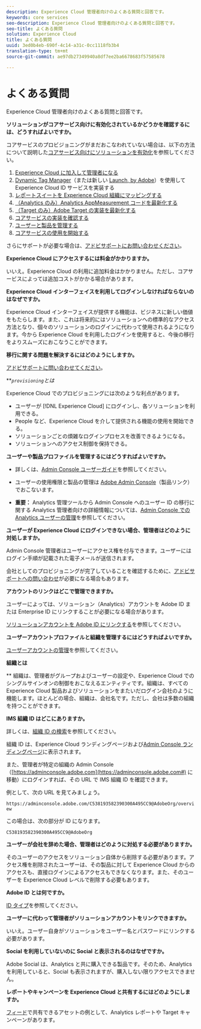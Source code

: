 ```yaml
---
description: Experience Cloud 管理者向けのよくある質問と回答です。
keywords: core services
seo-description: Experience Cloud 管理者向けのよくある質問と回答です。
seo-title: よくある質問
solution: Experience Cloud
title: よくある質問
uuid: 3ed0b4eb-690f-4c14-a31c-0cc1118fb3b4
translation-type: tm+mt
source-git-commit: ae97db27349940a8df7ee2ba6678683f57585678

---
```



# よくある質問

Experience Cloud 管理者向けのよくある質問と回答です。

**ソリューションがコアサービス向けに有効化されているかどうかを確認するには、どうすればよいですか。**

コアサービスのプロビジョニングがまだおこなわれていない場合は、以下の方法について説明した[コアサービス向けにソリューションを有効化](../core-services/core-services.md#concept_07ED1D5C64234E77976E6D572E78FB9C)を参照してください。


1. [Experience Cloud に加入して管理者になる](../core-services/core-services.md#section_2423F0BD3DF642658103310EE5EA6154)
1. [Dynamic Tag Manager](../core-services/core-services.md#section_3C9F6DF37C654D939625BB4D485E4354)（または新しい [Launch, by Adobe](https://docs.adobe.com/content/help/en/launch/using/intro/get-started/quick-start.html)）を使用して Experience Cloud ID サービスを実装する
1. [レポートスイートを Experience Cloud 組織にマッピングする](../core-services/core-services.md#concept_apg_zq2_rw)
1. [（Analytics のみ）Analytics AppMeasurement コードを最新化する](../core-services/core-services.md#section_1798D9D0F05C47E29816AC4EEB9A0913)
1. [（Target のみ）Adobe Target の実装を最新化する](../core-services/core-services.md#section_C2F4493C7A36406DAE2266B429A4BD24)
1. [コアサービスの実装を確認する](../core-services/core-services.md#section_E641782A0F4F44AF8C9C91216BE330D5)
1. [ユーザーと製品を管理する](../core-services/core-services.md#section_B6E95F4E0E12483CB9DA99CBC0C5A4AF)
1. [コアサービスの使用を開始する](../core-services/core-services.md#section_960C06093623462E8EA247B3E97274A1)




さらにサポートが必要な場合は、[アドビサポートにお問い合わせください](https://helpx.adobe.com/marketing-cloud/contact-support.html)。

**Experience Cloud にアクセスするには料金がかかりますか。**

いいえ。Experience Cloud の利用に追加料金はかかりません。ただし、コアサービスによっては追加コストがかかる場合があります。

**Experience Cloud インターフェイスを利用してログインしなければならないのはなぜですか。**

Experience Cloud インターフェイスが提供する機能は、ビジネスに新しい価値をもたらします。また、これは将来的にはソリューションへの標準的なアクセス方法となり、個々のソリューションのログインに代わって使用されるようになります。今から Experience Cloud を利用したログインを使用すると、今後の移行をよりスムーズにおこなうことができます。

**移行に関する問題を解決するにはどのようにしますか。**

[アドビサポートに問い合わせてください](https://helpx.adobe.com/marketing-cloud/contact-support.html)。

***`provisioning`*とは**

Experience Cloud でのプロビジョニングには次のような利点があります。

* ユーザーが [!DNL Experience Cloud] にログインし、各ソリューションを利用できる。
* People など、Experience Cloud を介して提供される機能の使用を開始できる。
* ソリューションごとの煩雑なログインプロセスを改善できるようになる。
* ソリューションへのアクセス制御を保持できる。

**ユーザーや製品プロファイルを管理するにはどうすればよいですか。**

* 詳しくは、[Admin Console ユーザーガイド](https://helpx.adobe.com/enterprise/administering/user-guide.html)を参照してください。

* ユーザーの使用権限と製品の管理は [Adobe Admin Console](https://adminconsole.adobe.com/enterprise)（製品リンク）でおこないます。

* **重要：** Analytics 管理ツールから Admin Console へのユーザー ID の移行に関する Analytics 管理者向けの詳細情報については、[Admin Console での Analytics ユーザーの管理](https://docs.adobe.com/content/help/en/analytics/admin/user-product-management/user-management/migrate-users/c-migration-tool.html)を参照してください。

**ユーザーが Experience Cloud にログインできない場合、管理者はどのように対処しますか。**

Admin Console 管理者はユーザーにアクセス権を付与できます。ユーザーにはログイン手順が記載された電子メールが送信されます。

会社としてのプロビジョニングが完了していることを確認するために、[アドビサポートへの問い合わせ](https://helpx.adobe.com/marketing-cloud/contact-support.html)が必要になる場合もあります。

**アカウントのリンクはどこで管理できますか。**

ユーザーによっては、ソリューション（Analytics）アカウントを Adobe ID または Enterprise ID にリンクすることが必要になる場合があります。

[ソリューションアカウントを Adobe ID にリンクする](../admin-getting-started/organizations.md#task_FD389E78640848919E247AC5E95B8369)を参照してください。

**ユーザーアカウントプロファイルと組織を管理するにはどうすればよいですか。**

[ユーザーアカウントの管理](../admin-getting-started/organizations.md#topic_C31CB834F109465A82ED57FF0563B3F1)を参照してください。

**組織とは**

** 組織は、管理者がグループおよびユーザーの設定や、Experience Cloud でのシングルサインオンの制御をおこなえるエンティティです。組織は、すべての Experience Cloud 製品およびソリューションをまたいだログイン会社のように機能します。ほとんどの場合、組織は、会社名です。ただし、会社は多数の組織を持つことができます。

**IMS 組織 ID はどこにありますか。**

詳しくは、[組織 ID の検索](organizations.md)を参照してください。

組織 ID は、Experience Cloud ランディングページおよび[Admin Console ランディングページ](https://adminconsole.adobe.com)に表示されます。

また、管理者が特定の組織の Admin Console（[https://adminconsole.adobe.com](https://adminconsole.adobe.com#) に移動）にログインすれば、その URL で IMS 組織 ID を確認できます。

例として、次の URL を見てみましょう。

`https://adminconsole.adobe.com/C538193582390300A495CC9@AdobeOrg/overview`

この場合は、次の部分が ID になります。

`C538193582390300A495CC9@AdobeOrg`

**ユーザーが会社を辞めた場合、管理者はどのように対処する必要がありますか。**

そのユーザーのアクセスをソリューション自体から削除する必要があります。アクセス権を削除されたユーザーは、その製品に対して Experience Cloud からのアクセスも、直接ログインによるアクセスもできなくなります。また、そのユーザーを Experience Cloud レベルで削除する必要もあります。

**Adobe ID とは何ですか。**

[ID タイプ](https://helpx.adobe.com/enterprise/help/identity.html)を参照してください。

**ユーザーに代わって管理者がソリューションアカウントをリンクできますか。**

いいえ。ユーザー自身がソリューションをユーザー名とパスワードにリンクする必要があります。

**Social を利用していないのに Social と表示されるのはなぜですか。**

Adobe Social は、Analytics と共に購入できる製品です。そのため、Analytics を利用していると、Social も表示されますが、購入しない限りアクセスできません。

**レポートやキャンペーンを Experience Cloud と共有するにはどのようにしますか。**

[フィード](../feed.md#concept_9256B8768A294009A777282DD8719213)で共有できるアセットの例として、Analytics レポートや Target キャンペーンがあります。
